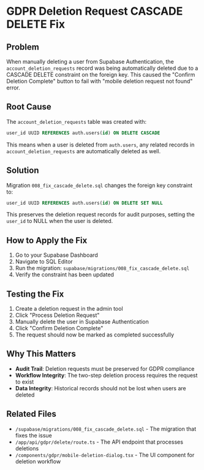 # GDPR Deletion Request CASCADE DELETE Fix

## Problem

When manually deleting a user from Supabase Authentication, the `account_deletion_requests` record was being automatically deleted due to a CASCADE DELETE constraint on the foreign key. This caused the "Confirm Deletion Complete" button to fail with "mobile deletion request not found" error.

## Root Cause

The `account_deletion_requests` table was created with:
```sql
user_id UUID REFERENCES auth.users(id) ON DELETE CASCADE
```

This means when a user is deleted from `auth.users`, any related records in `account_deletion_requests` are automatically deleted as well.

## Solution

Migration `008_fix_cascade_delete.sql` changes the foreign key constraint to:
```sql
user_id UUID REFERENCES auth.users(id) ON DELETE SET NULL
```

This preserves the deletion request records for audit purposes, setting the `user_id` to NULL when the user is deleted.

## How to Apply the Fix

1. Go to your Supabase Dashboard
2. Navigate to SQL Editor
3. Run the migration: `supabase/migrations/008_fix_cascade_delete.sql`
4. Verify the constraint has been updated

## Testing the Fix

1. Create a deletion request in the admin tool
2. Click "Process Deletion Request"
3. Manually delete the user in Supabase Authentication
4. Click "Confirm Deletion Complete"
5. The request should now be marked as completed successfully

## Why This Matters

- **Audit Trail**: Deletion requests must be preserved for GDPR compliance
- **Workflow Integrity**: The two-step deletion process requires the request to exist
- **Data Integrity**: Historical records should not be lost when users are deleted

## Related Files

- `/supabase/migrations/008_fix_cascade_delete.sql` - The migration that fixes the issue
- `/app/api/gdpr/delete/route.ts` - The API endpoint that processes deletions
- `/components/gdpr/mobile-deletion-dialog.tsx` - The UI component for deletion workflow